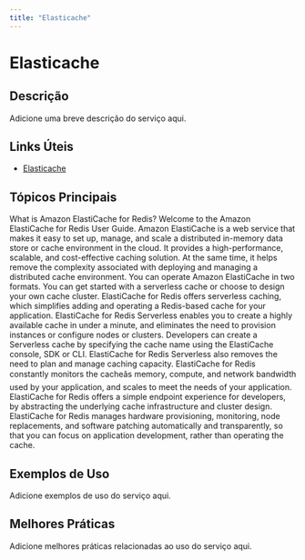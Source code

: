 ```yaml
---
title: "Elasticache"
---
```


# Elasticache

## Descrição

Adicione uma breve descrição do serviço aqui.

## Links Úteis

- [Elasticache](https://docs.aws.amazon.com/AmazonElastiCache/latest/UserGuide/WhatIs.html)

## Tópicos Principais

What is Amazon ElastiCache for Redis?
Welcome to the Amazon ElastiCache for Redis User Guide. Amazon ElastiCache is a web service that makes
		it easy to set up, manage, and scale a distributed in-memory data store or cache environment
		in the cloud. It provides a high-performance, scalable, and cost-effective caching solution.
		At the same time, it helps remove the complexity associated with deploying and managing a
		distributed cache environment.
You can operate Amazon ElastiCache in two formats. You can get started with a serverless cache or 
		choose to design your own cache cluster. 
ElastiCache for Redis offers serverless caching, which simplifies adding and operating a Redis-based cache 
			for your application. ElastiCache for Redis Serverless enables you to create a highly available cache in under a 
			minute, and eliminates the need to provision instances or configure nodes or clusters. Developers 
			can create a Serverless cache by specifying the cache name using the ElastiCache console, SDK or CLI. 
ElastiCache for Redis Serverless also removes the need to plan and manage caching capacity. ElastiCache for Redis constantly monitors 
			the cacheâs memory, compute, and network bandwidth used by your application, and scales to meet the 
			needs of your application. ElastiCache for Redis offers a simple endpoint experience for developers, by abstracting the 
			underlying cache infrastructure and cluster design. ElastiCache for Redis manages hardware provisioning, monitoring, 
			node replacements, and software patching automatically and transparently, so that you can focus on 
			application development, rather than operating the cache. 
		

## Exemplos de Uso

Adicione exemplos de uso do serviço aqui.

## Melhores Práticas

Adicione melhores práticas relacionadas ao uso do serviço aqui.
